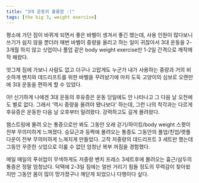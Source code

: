 ```yaml
---
title: "3대 운동의 훌륭함 :("
tags: [the big 3, weight exercise]
---
```


평소에 가던 짐이 바뀌게 되면서 좋은 바벨이 생겨서 좋긴 했는데, 사용 인원이 많다보니 쓰기가 쉽지 않을 뿐더러 매번 바벨이 중량을 올리고 하는 일이 귀찮아서 3대 운동을 2-3개월 하지 않고 싯업이나 풀업 같은 body weight exercise만 1-2일 간격으로 깨작깨작 해왔다. 

엇그제 짐에 가보니 사람도 없고 더구나 고맙게도 누군가 내가 사용하는 중량과 거의 비슷하게 벤치와 데드리프트를 위한 바벨을 꾸려놨기에 마치 도둑 고양이의 심보로 오랜만에 3대 운동을 편하게 할 수 있었다. 

아! 신기하게 나에겐 3대 운동의 후유증은 운동 당일에도 안 나타나고 그 다음 날 오전에도 별로 없다. 그래서 '역시 중량을 올려야 됐나보다' 하는데, 그런 나의 착각과는 다르게 후유증은 운동한 다음 날 오후부터 밀려왔다. 강력하고도 길게 몰려왔다.

햄스트링에 몰려 오는 통증으로만 봐도 그동안 오래 걷기/하이킹/body weight 스쾃이 전부 무의미하게 느껴졌다. 승모근과 등짝에 몰려오는 통증도 그동안의 풀업/친업/랫풀다운이 전부 무의미하게 느껴지게 만들었다. 고작 저중량의 데드리프트 3 세트만 했는데 그동안 꾸준한 싯업으로 이룰 수 없던 엄청난 복부 꺼짐을 경험했다. 

매일 매일의 푸쉬업이 무색하게도 저중량 벤치 프레스 3세트후에 몰려오는 흉근/삼두의 통증은 정말 엄청났다. 덕택에 2-3일 짐에는 얼씬 거리기 힘들 정도의 무력감이 찾아왔지만 그동안 몸이 많이 망가졌구나 깨닫게 되었으니 다행이다 싶다. 

